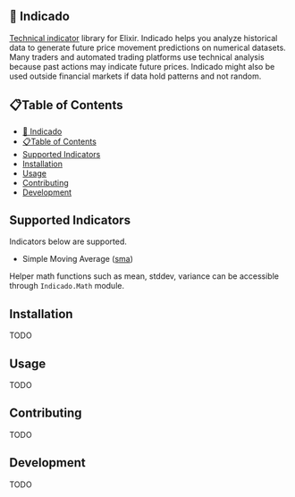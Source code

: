 ## :abacus: Indicado

[Technical indicator](https://www.investopedia.com/terms/t/technicalindicator.asp) library for Elixir. Indicado helps you analyze historical data to generate future price movement predictions on numerical datasets. Many traders and automated trading platforms use technical analysis because past actions may indicate future prices. Indicado might also be used outside financial markets if data hold patterns and not random.

## 📋Table of Contents
- [:abacus: Indicado](#abacus-indicado)
- [📋Table of Contents](#table-of-contents)
- [Supported Indicators](#supported-indicators)
- [Installation](#installation)
- [Usage](#usage)
- [Contributing](#contributing)
- [Development](#development)

## Supported Indicators
Indicators below are supported.
- Simple Moving Average ([sma](https://www.investopedia.com/terms/s/sma.asp))

Helper math functions such as mean, stddev, variance can be accessible through `Indicado.Math` module.

## Installation

TODO

## Usage

TODO

## Contributing

TODO

## Development

TODO

